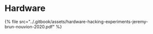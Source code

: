 # Hardware

{% file src="../.gitbook/assets/hardware-hacking-experiments-jeremy-brun-nouvion-2020.pdf" %}

